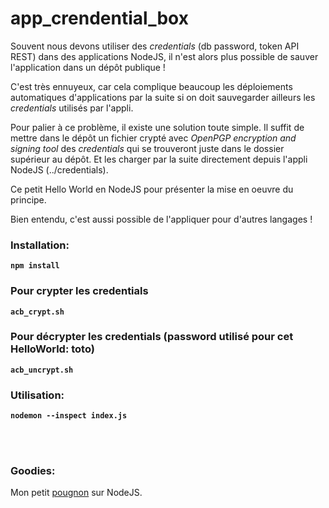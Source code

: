 # app_crendential_box

Souvent nous devons utiliser des *credentials* (db password, token API REST) dans des applications NodeJS, il n'est alors plus possible de sauver l'application dans un dépôt publique !

C'est très ennuyeux, car cela complique beaucoup les déploiements automatiques d'applications par la suite si on doit sauvegarder ailleurs les *credentials* utilisés par l'appli.

Pour palier à ce problème, il existe une solution toute simple. Il suffit de mettre dans le dépôt un fichier crypté avec *OpenPGP encryption and signing tool* des *credentials* qui se trouveront juste dans le dossier supérieur au dépôt. Et les charger par la suite directement depuis l'appli NodeJS (../credentials).

Ce petit Hello World en NodeJS pour présenter la mise en oeuvre du principe.

Bien entendu, c'est aussi possible de l'appliquer pour d'autres langages !

### Installation:
**``npm install``**

### Pour crypter les credentials
**``acb_crypt.sh``**

### Pour décrypter les credentials (password utilisé pour cet HelloWorld: toto)
**``acb_uncrypt.sh``**

### Utilisation:
**``nodemon --inspect index.js``**


<br><br>

### Goodies:
Mon petit [pougnon](https://docs.google.com/document/d/1CP-EEsOogaE4KcsPEG1qbPTEKvbZ45bNC7m_PyXZMx4/edit#heading=h.hs9r2owj8gnm) sur NodeJS.

